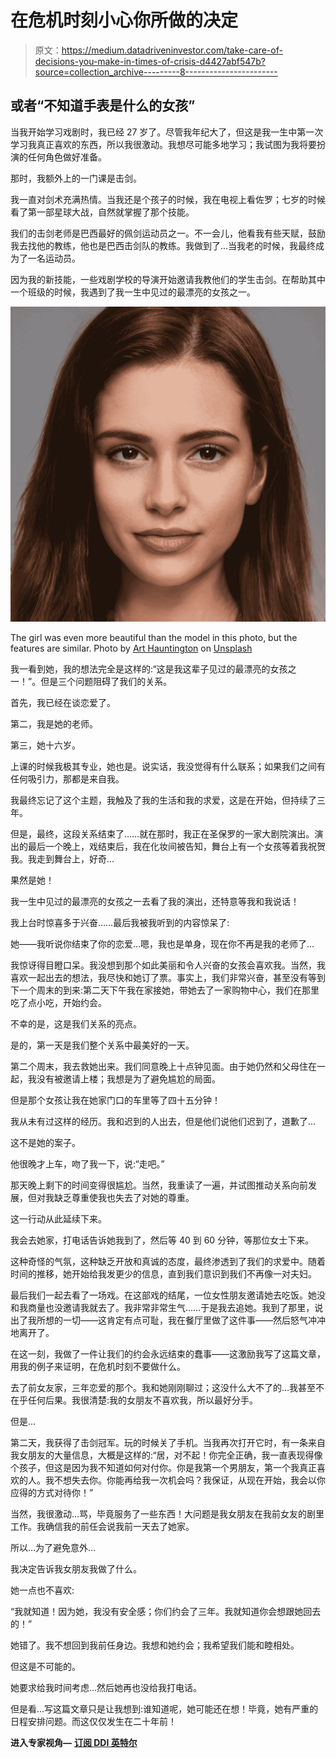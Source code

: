 # 在危机时刻小心你所做的决定

> 原文：<https://medium.datadriveninvestor.com/take-care-of-decisions-you-make-in-times-of-crisis-d4427abf547b?source=collection_archive---------8----------------------->

## 或者“不知道手表是什么的女孩”

当我开始学习戏剧时，我已经 27 岁了。尽管我年纪大了，但这是我一生中第一次学习我真正喜欢的东西，所以我很激动。我想尽可能多地学习；我试图为我将要扮演的任何角色做好准备。

那时，我额外上的一门课是击剑。

我一直对剑术充满热情。当我还是个孩子的时候，我在电视上看佐罗；七岁的时候看了第一部星球大战，自然就掌握了那个技能。

我们的击剑老师是巴西最好的佩剑运动员之一。不一会儿，他看我有些天赋，鼓励我去找他的教练，他也是巴西击剑队的教练。我做到了…当我老的时候，我最终成为了一名运动员。

因为我的新技能，一些戏剧学校的导演开始邀请我教他们的学生击剑。在帮助其中一个班级的时候，我遇到了我一生中见过的最漂亮的女孩之一。

![](img/7232f2c3df9f7e91eb442634ccabdc62.png)

The girl was even more beautiful than the model in this photo, but the features are similar. Photo by [Art Hauntington](https://unsplash.com/@art_hauntington?utm_source=medium&utm_medium=referral) on [Unsplash](https://unsplash.com?utm_source=medium&utm_medium=referral)

我一看到她，我的想法完全是这样的:“这是我这辈子见过的最漂亮的女孩之一！”。但是三个问题阻碍了我们的关系。

首先，我已经在谈恋爱了。

第二，我是她的老师。

第三，她十六岁。

上课的时候我极其专业，她也是。说实话，我没觉得有什么联系；如果我们之间有任何吸引力，那都是来自我。

我最终忘记了这个主题，我触及了我的生活和我的求爱，这是在开始，但持续了三年。

但是，最终，这段关系结束了……就在那时，我正在圣保罗的一家大剧院演出。演出的最后一个晚上，戏结束后，我在化妆间被告知，舞台上有一个女孩等着我祝贺我。我走到舞台上，好奇…

果然是她！

我一生中见过的最漂亮的女孩之一去看了我的演出，还特意等我和我说话！

我上台时惊喜多于兴奋……最后我被我听到的内容惊呆了:

她——我听说你结束了你的恋爱…嗯，我也是单身，现在你不再是我的老师了…

我惊讶得目瞪口呆。我没想到那个如此美丽和令人兴奋的女孩会喜欢我。当然，我喜欢一起出去的想法，我尽快和她订了票。事实上，我们非常兴奋，甚至没有等到下一个周末的到来:第二天下午我在家接她，带她去了一家购物中心，我们在那里吃了点小吃，开始约会。

不幸的是，这是我们关系的亮点。

是的，第一天是我们整个关系中最美好的一天。

第二个周末，我去救她出来。我们同意晚上十点钟见面。由于她仍然和父母住在一起，我没有被邀请上楼；我想是为了避免尴尬的局面。

但是那个女孩让我在她家门口的车里等了四十五分钟！

我从未有过这样的经历。我和迟到的人出去，但是他们说他们迟到了，道歉了…

这不是她的案子。

他很晚才上车，吻了我一下，说:“走吧。”

那天晚上剩下的时间变得很尴尬。当然，我重读了一遍，并试图推动关系向前发展，但对我缺乏尊重使我也失去了对她的尊重。

这一行动从此延续下来。

我会去她家，打电话告诉她我到了，然后等 40 到 60 分钟，等那位女士下来。

这种奇怪的气氛，这种缺乏开放和真诚的态度，最终渗透到了我们的求爱中。随着时间的推移，她开始给我发更少的信息，直到我们意识到我们不再像一对夫妇。

最后我们一起去看了一场戏。在这部戏的结尾，一位女性朋友邀请她去吃饭。她没和我商量也没邀请我就去了。我非常非常生气……于是我去追她。我到了那里，说出了我所想的一切——这肯定有点可耻，我在餐厅里做了这件事——然后怒气冲冲地离开了。

在这一刻，我做了一件让我们的约会永远结束的蠢事——这激励我写了这篇文章，用我的例子来证明，在危机时刻不要做什么。

去了前女友家，三年恋爱的那个。我和她刚刚聊过；这没什么大不了的…我甚至不在乎任何后果。我很清楚:我的女朋友不喜欢我，所以最好分手。

但是…

第二天，我获得了击剑冠军。玩的时候关了手机。当我再次打开它时，有一条来自我女朋友的大量信息，大概是这样的:“居，对不起！你完全正确，我一直表现得像个孩子，但这是因为我不知道如何对付你。你是我第一个男朋友，第一个我真正喜欢的人。我不想失去你。你能再给我一次机会吗？我保证，从现在开始，我会以你应得的方式对待你！”

当然，我很激动…骂，毕竟服务了一些东西！大问题是我女朋友在我前女友的剧里工作。我确信我的前任会说我前一天去了她家。

所以…为了避免意外…

我决定告诉我女朋友我做了什么。

她一点也不喜欢:

“我就知道！因为她，我没有安全感；你们约会了三年。我就知道你会想跟她回去的！”

她错了。我不想回到我前任身边。我想和她约会；我希望我们能和睦相处。

但这是不可能的。

她要求给我时间考虑…然后她再也没给我打电话。

但是看…写这篇文章只是让我想到:谁知道呢，她可能还在想！毕竟，她有严重的日程安排问题。而这仅仅发生在二十年前！

**进入专家视角—** [**订阅 DDI 英特尔**](https://datadriveninvestor.com/ddi-intel)
